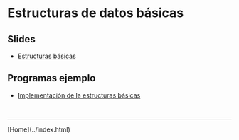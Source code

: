 # Estructuras de datos básicas

## Slides

- [Estructuras básicas](../slides/02.1-Estructuras-sem02.pdf)

<!--
- [Actividad no presencial](lists.html)
- [Estructuras implementadas con Listas](../slides/02.2-Estructuras-Listas-sem03.pdf)
-->

## Programas ejemplo

- [Implementación de la estructuras básicas](Estructuras.html)

<!--
## Ejercicios

- [Ejercicios de repaso 2](Ejercicios2.pdf)


## Material complementario

- Video: [Data Structures: Crash Course Computer Science #14](https://www.youtube.com/watch?v=DuDz6B4cqVc)  
- Tutorial: [Java Generics](https://docs.oracle.com/javase/tutorial/java/generics/index.html)  
- Video: [HackerRank Dia 21: Generics](https://www.hackerrank.com/challenges/30-generics/tutorial)  
- Capitulo: [Open Data Structures - Linked Lists](http://opendatastructures.org/ods-python/3_Linked_Lists.html)  
- Video: [Hackerrank: Stacks and Queues](https://www.youtube.com/watch?v=wjI1WNcIntg)  
- Video: [Sedgewick: Bags, Queues, and Stacks](https://www.youtube.com/watch?v=jO17GlXHXGk)  
- [JavaScript: What are Stack and Queue?](https://medium.com/javascript-in-plain-english/javascript-what-are-stack-and-queue-79df7af5a566)  
-->

<BR>
<HR>
[Home](../index.html)
<BR>

